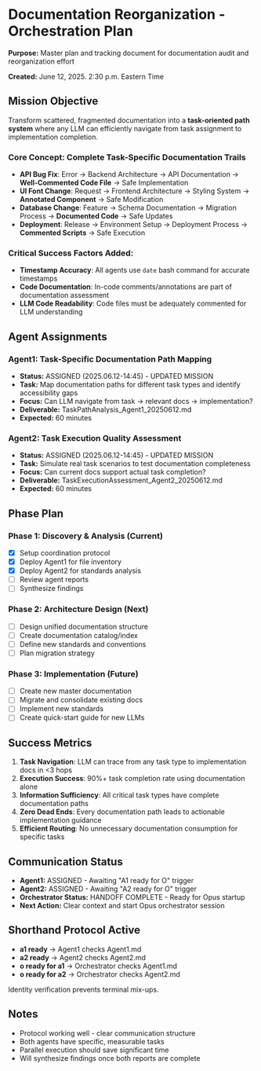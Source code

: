# Documentation Reorganization - Orchestration Plan

**Purpose:** Master plan and tracking document for documentation audit and reorganization effort

**Created:** June 12, 2025. 2:30 p.m. Eastern Time

## Mission Objective

Transform scattered, fragmented documentation into a **task-oriented path system** where any LLM can efficiently navigate from task assignment to implementation completion.

### **Core Concept: Complete Task-Specific Documentation Trails**
- **API Bug Fix**: Error → Backend Architecture → API Documentation → **Well-Commented Code File** → Safe Implementation
- **UI Font Change**: Request → Frontend Architecture → Styling System → **Annotated Component** → Safe Modification  
- **Database Change**: Feature → Schema Documentation → Migration Process → **Documented Code** → Safe Updates
- **Deployment**: Release → Environment Setup → Deployment Process → **Commented Scripts** → Safe Execution

### **Critical Success Factors Added:**
- **Timestamp Accuracy**: All agents use `date` bash command for accurate timestamps
- **Code Documentation**: In-code comments/annotations are part of documentation assessment
- **LLM Code Readability**: Code files must be adequately commented for LLM understanding

## Agent Assignments

### **Agent1: Task-Specific Documentation Path Mapping**
- **Status:** ASSIGNED (2025.06.12-14:45) - UPDATED MISSION
- **Task:** Map documentation paths for different task types and identify accessibility gaps
- **Focus:** Can LLM navigate from task → relevant docs → implementation?
- **Deliverable:** TaskPathAnalysis_Agent1_20250612.md
- **Expected:** 60 minutes

### **Agent2: Task Execution Quality Assessment**
- **Status:** ASSIGNED (2025.06.12-14:45) - UPDATED MISSION  
- **Task:** Simulate real task scenarios to test documentation completeness
- **Focus:** Can current docs support actual task completion?
- **Deliverable:** TaskExecutionAssessment_Agent2_20250612.md
- **Expected:** 60 minutes

## Phase Plan

### **Phase 1: Discovery & Analysis** (Current)
- [x] Setup coordination protocol
- [x] Deploy Agent1 for file inventory
- [x] Deploy Agent2 for standards analysis
- [ ] Review agent reports
- [ ] Synthesize findings

### **Phase 2: Architecture Design** (Next)
- [ ] Design unified documentation structure
- [ ] Create documentation catalog/index
- [ ] Define new standards and conventions
- [ ] Plan migration strategy

### **Phase 3: Implementation** (Future)
- [ ] Create new master documentation
- [ ] Migrate and consolidate existing docs
- [ ] Implement new standards
- [ ] Create quick-start guide for new LLMs

## Success Metrics

1. **Task Navigation**: LLM can trace from any task type to implementation docs in <3 hops
2. **Execution Success**: 90%+ task completion rate using documentation alone
3. **Information Sufficiency**: All critical task types have complete documentation paths
4. **Zero Dead Ends**: Every documentation path leads to actionable implementation guidance
5. **Efficient Routing**: No unnecessary documentation consumption for specific tasks

## Communication Status

- **Agent1:** ASSIGNED - Awaiting "A1 ready for O" trigger
- **Agent2:** ASSIGNED - Awaiting "A2 ready for O" trigger  
- **Orchestrator Status:** HANDOFF COMPLETE - Ready for Opus startup
- **Next Action:** Clear context and start Opus orchestrator session

## Shorthand Protocol Active

- **a1 ready** → Agent1 checks Agent1.md
- **a2 ready** → Agent2 checks Agent2.md
- **o ready for a1** → Orchestrator checks Agent1.md  
- **o ready for a2** → Orchestrator checks Agent2.md

Identity verification prevents terminal mix-ups.

## Notes

- Protocol working well - clear communication structure
- Both agents have specific, measurable tasks
- Parallel execution should save significant time
- Will synthesize findings once both reports are complete